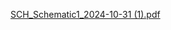 [SCH_Schematic1_2024-10-31 (1).pdf](https://github.com/user-attachments/files/17590909/SCH_Schematic1_2024-10-31.1.pdf)
